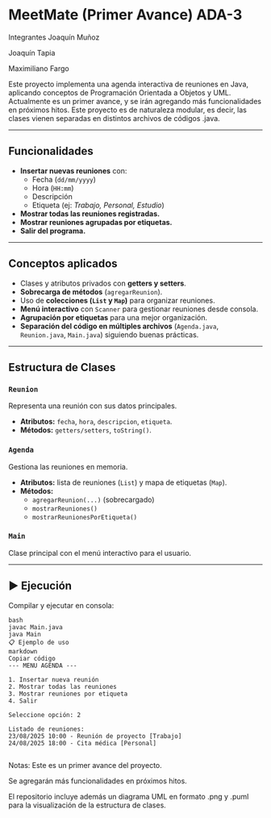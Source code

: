 # MeetMate (Primer Avance) ADA-3

Integrantes
Joaquín Muñoz

Joaquín Tapia

Maximiliano Fargo

Este proyecto implementa una agenda interactiva de reuniones en Java, aplicando conceptos de Programación Orientada a Objetos y UML.  
Actualmente es un primer avance, y se irán agregando más funcionalidades en próximos hitos.
Este proyecto es de naturaleza modular, es decir, las clases vienen separadas en distintos archivos de códigos .java.

---

## Funcionalidades

- **Insertar nuevas reuniones** con:
  - Fecha (`dd/mm/yyyy`)
  - Hora (`HH:mm`)
  - Descripción
  - Etiqueta (ej: *Trabajo, Personal, Estudio*)
- **Mostrar todas las reuniones registradas.**
- **Mostrar reuniones agrupadas por etiquetas.**
- **Salir del programa.**

---

## Conceptos aplicados

- Clases y atributos privados con **getters y setters**.  
- **Sobrecarga de métodos** (`agregarReunion`).  
- Uso de **colecciones (`List` y `Map`)** para organizar reuniones.  
- **Menú interactivo** con `Scanner` para gestionar reuniones desde consola.  
- **Agrupación por etiquetas** para una mejor organización.  
- **Separación del código en múltiples archivos** (`Agenda.java`, `Reunion.java`, `Main.java`) siguiendo buenas prácticas.  

---

## Estructura de Clases

### `Reunion`
Representa una reunión con sus datos principales.  
- **Atributos:** `fecha`, `hora`, `descripcion`, `etiqueta`.  
- **Métodos:** `getters/setters`, `toString()`.

### `Agenda`
Gestiona las reuniones en memoria.  
- **Atributos:** lista de reuniones (`List`) y mapa de etiquetas (`Map`).  
- **Métodos:**  
  - `agregarReunion(...)` (sobrecargado)  
  - `mostrarReuniones()`  
  - `mostrarReunionesPorEtiqueta()`

### `Main`
Clase principal con el menú interactivo para el usuario.  

---

## ▶ Ejecución

Compilar y ejecutar en consola:

```
bash
javac Main.java
java Main
📋 Ejemplo de uso
markdown
Copiar código
--- MENU AGENDA ---

1. Insertar nueva reunión
2. Mostrar todas las reuniones
3. Mostrar reuniones por etiqueta
4. Salir

Seleccione opción: 2

Listado de reuniones:
23/08/2025 10:00 - Reunión de proyecto [Trabajo]
24/08/2025 18:00 - Cita médica [Personal]


```

Notas:
Este es un primer avance del proyecto.

Se agregarán más funcionalidades en próximos hitos.

El repositorio incluye además un diagrama UML en formato .png y .puml para la visualización de la estructura de clases.
